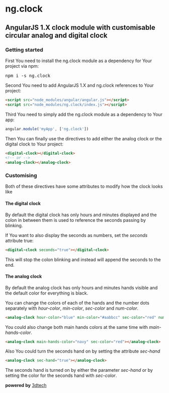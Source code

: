 # ng.clock
## AngularJS 1.X clock module with customisable circular analog and digital clock
### Getting started
First You need to install the ng.clock module as a dependency for Your project via npm:
<pre>npm i -s ng.clock</pre>

Second You need to add AngularJS 1.X and ng.clock references to Your project:
```html
<script src="node_modules/angular/angular.js"></script>
<script src="node_modules/ng.clock/index.js"></script>
```

Third You need to simply add the ng.clock module as a dependency to Your app:
```javascript
angular.module('myApp', ['ng.clock'])
```

Then You can finally use the directives to add either the analog clock or the digital clock to Your project:
```html
<digital-clock></digital-clock>
<!-- or -->
<analog-clock></analog-clock>
```

### Customising
Both of these directives have some attributes to modify how the clock looks like

#### The digital clock 
By default the digital clock has only hours and minutes displayed and the colon in between them is used to reference the seconds passing by blinking.

If You want to also display the seconds as numbers, set the _seconds_ attribute true:
```html
<digital-clock seconds="true"></digital-clock>
```
This will stop the colon blinking and instead will append the seconds to the end.

#### The analog clock
By default the analog clock has only hours and minutes hands visible and the default color for everything is black.

You can change the colors of each of the hands and the number dots separately with _hour-color_, _min-color_, _sec-color_ and _num-color_.
```html
<analog-clock hour-color="blue" min-color="#aabbcc" sec-color="red" num-color="green"></analog-clock>
```
You could also change both main hands colors at the same time with _main-hands-color_.
```html
<analog-clock main-hands-color="navy" sec-color="red"></analog-clock>
```
Also You could turn the seconds hand on by setting the attribute _sec-hand_
```html
<analog-clock sec-hand="true"></analog-clock>
```

The seconds hand is turned on by either the parameter _sec-hand_ or by setting the color for the seconds hand with _sec-color_.


__powered__ __by__ [3dtech](https://github.com/3dtech)
